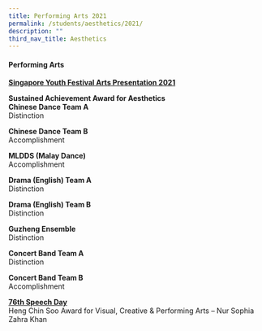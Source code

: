 ```yaml
---
title: Performing Arts 2021
permalink: /students/aesthetics/2021/
description: ""
third_nav_title: Aesthetics
---
```

#### Performing Arts
**<u>Singapore Youth Festival Arts Presentation 2021**</u><br>

**Sustained Achievement Award for Aesthetics**<br>
**Chinese Dance Team A**<br>
Distinction

**Chinese Dance Team B**<br>
Accomplishment 

**MLDDS (Malay Dance)**<br>
Accomplishment

**Drama (English) Team A**<br>
Distinction

**Drama (English) Team B**<br>
Distinction

**Guzheng Ensemble**<br>
Distinction

**Concert Band Team A**<br>
Distinction

**Concert Band Team B**<br>
Accomplishment

**<u>76th Speech Day**</u><br>
Heng Chin Soo Award for Visual, Creative &amp; Performing Arts – Nur Sophia Zahra Khan